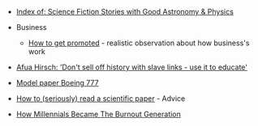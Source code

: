 
* [Index of: Science Fiction Stories with Good Astronomy & Physics](https://astrosociety.org/file_download/inline/621a63fc-04d5-4794-8d2b-38e7195056e9)
* Business
    * [How to get promoted](https://defmacro.substack.com/p/how-to-get-promoted) - realistic observation about how business's work
* [Afua Hirsch: 'Don't sell off history with slave links - use it to educate'](https://www.bbc.co.uk/news/entertainment-arts-54418909)


* [Model paper Boeing 777](https://www.lucaiaconistewart.com/model-777)

* [How to (seriously) read a scientific paper](https://www.sciencemag.org/careers/2016/03/how-seriously-read-scientific-paper) - Advice

* [How Millennials Became The Burnout Generation](https://www.buzzfeednews.com/article/annehelenpetersen/millennials-burnout-generation-debt-work)